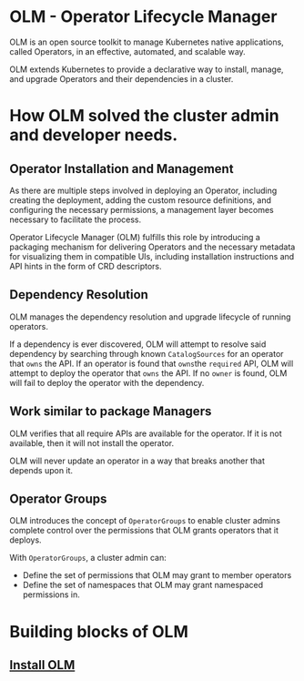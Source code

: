 # OLM - Operator Lifecycle Manager

OLM is an open source toolkit to manage Kubernetes native applications, called Operators, in an effective, automated, and scalable way.

OLM extends Kubernetes to provide a declarative way to install, manage, and upgrade Operators and their dependencies in a cluster. 

# How OLM solved the cluster admin and developer needs.

## Operator Installation and Management

As there are multiple steps involved in deploying an Operator, including creating the deployment, adding the custom resource definitions, and configuring the necessary permissions, a management layer becomes necessary to facilitate the process.

Operator Lifecycle Manager (OLM) fulfills this role by introducing a packaging mechanism for delivering Operators and the necessary metadata for visualizing them in compatible UIs, including installation instructions and API hints in the form of CRD descriptors.

## Dependency Resolution

OLM manages the dependency resolution and upgrade lifecycle of running operators. 

If a dependency is ever discovered, OLM will attempt to resolve said dependency by searching through known `CatalogSources` for an operator that `owns` the API. If an operator is found that `owns`the `required` API, OLM will attempt to deploy the operator that `owns` the API. If no `owner` is found, OLM will fail to deploy the operator with the dependency.

## Work similar to package Managers

OLM verifies that all require APIs are available for the operator. If it is not available, then it will not install the operator.

OLM will never update an operator in a way that breaks another that depends upon it.

## Operator Groups

OLM introduces the concept of `OperatorGroups` to enable cluster admins complete control over the permissions that OLM grants operators that it deploys.

With `OperatorGroups`, a cluster admin can:

* Define the set of permissions that OLM may grant to member operators
* Define the set of namespaces that OLM may grant namespaced permissions in.

# Building blocks of OLM

## [Install OLM](https://github.com/operator-framework/olm-book/blob/5ee1f7c70286939a03304e49c80eb600364f31f0/docs/install-olm.md)


